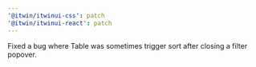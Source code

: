 ```yaml
---
'@itwin/itwinui-css': patch
'@itwin/itwinui-react': patch
---
```


Fixed a bug where Table was sometimes trigger sort after closing a filter popover.
